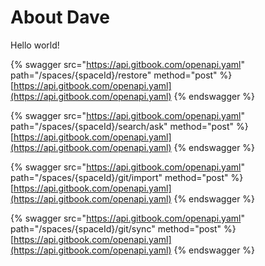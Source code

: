 # About Dave

Hello world!

{% swagger src="https://api.gitbook.com/openapi.yaml" path="/spaces/{spaceId}/restore" method="post" %}
[https://api.gitbook.com/openapi.yaml](https://api.gitbook.com/openapi.yaml)
{% endswagger %}

{% swagger src="https://api.gitbook.com/openapi.yaml" path="/spaces/{spaceId}/search/ask" method="post" %}
[https://api.gitbook.com/openapi.yaml](https://api.gitbook.com/openapi.yaml)
{% endswagger %}

{% swagger src="https://api.gitbook.com/openapi.yaml" path="/spaces/{spaceId}/git/import" method="post" %}
[https://api.gitbook.com/openapi.yaml](https://api.gitbook.com/openapi.yaml)
{% endswagger %}

{% swagger src="https://api.gitbook.com/openapi.yaml" path="/spaces/{spaceId}/git/sync" method="post" %}
[https://api.gitbook.com/openapi.yaml](https://api.gitbook.com/openapi.yaml)
{% endswagger %}
